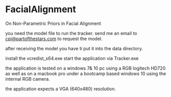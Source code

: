 # FacialAlignment
On Non-Parametric Priors in Facial Alignment

you need the model file to run the tracker.
send me an email to cpi@partofthestars.com to request the model.

after receiving the model you have ti put it into the data directory.

install the vcredist_x64.exe start the application via Tracker.exe

the application is tested on a windows 7& 10 pc using a RGB logitech HD720 as well as on a macbook pro under a bootcamp based windows 10 using the internal RGB camera.

the application expects a VGA (640x480) resolution.
